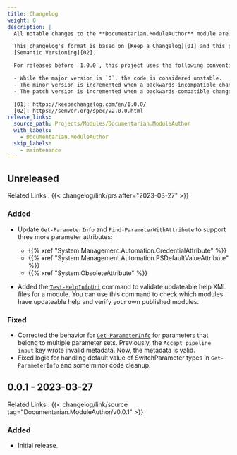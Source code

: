 ```yaml
---
title: Changelog
weight: 0
description: |
  All notable changes to the **Documentarian.ModuleAuthor** module are documented in this file.

  This changelog's format is based on [Keep a Changelog][01] and this project adheres to
  [Semantic Versioning][02].

  For releases before `1.0.0`, this project uses the following convention:

  - While the major version is `0`, the code is considered unstable.
  - The minor version is incremented when a backwards-incompatible change is introduced.
  - The patch version is incremented when a backwards-compatible change or bug fix is introduced.

  [01]: https://keepachangelog.com/en/1.0.0/
  [02]: https://semver.org/spec/v2.0.0.html
release_links:
  source_path: Projects/Modules/Documentarian.ModuleAuthor
  with_labels:
    - Documentarian.ModuleAuthor
  skip_labels:
    - maintenance
---
```


## Unreleased

Related Links
: {{< changelog/link/prs after="2023-03-27" >}}

### Added

- Update `Get-ParameterInfo` and `Find-ParameterWithAttribute` to support three more parameter
  attributes:

  - {{% xref "System.Management.Automation.CredentialAttribute" %}}
  - {{% xref "System.Management.Automation.PSDefaultValueAttribute" %}}
  - {{% xref "System.ObsoleteAttribute" %}}

- Added the [`Test-HelpInfoUri`] command to validate updateable help XML files for a module. You
  can use this command to check which modules have updateable help and verify your own published
  modules.

### Fixed

- Corrected the behavior for [`Get-ParameterInfo`] for parameters that belong to multiple parameter
  sets. Previously, the `Accept pipeline input` key wrote invalid metadata. Now, the metadata is
  valid.
- Fixed logic for handling default value of SwitchParameter types in `Get-ParameterInfo` and some
  minor code cleanup.

## 0.0.1 - 2023-03-27

Related Links
: {{< changelog/link/source tag="Documentarian.ModuleAuthor/v0.0.1" >}}

### Added

- Initial release.

<!-- Link Reference Definitions -->
[`Test-HelpInfoUri`]:  /modules/moduleauthor/reference/cmdlets/test-helpinfouri/
[`Get-ParameterInfo`]: /modules/moduleauthor/reference/cmdlets/get-parameterinfo/
